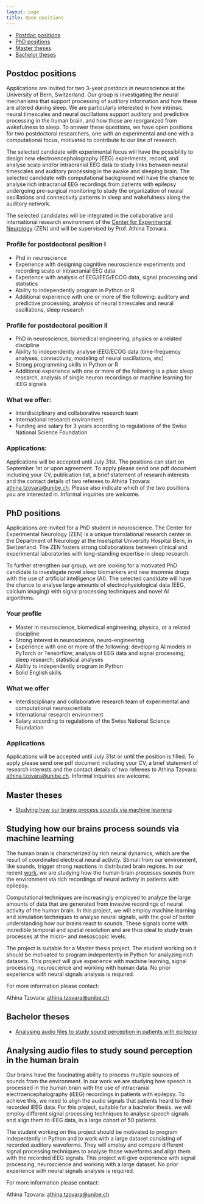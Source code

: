 ```yaml
---
layout: page
title: Open positions
---
```


* [Postdoc positions](#postdoc-positions)
* [PhD positions](#phd-positions)
* [Master theses](#master-theses) 
* [Bachelor theses](#bachelor-theses) 
 
## Postdoc positions

Applications are invited for two 3-year postdocs in neuroscience at the University of Bern, Switzerland. Our group is investigating the neural mechanisms that support processing of auditory information and how these are altered during sleep. We are particularly interested in how intrinsic neural timescales and neural oscillations support auditory and predictive processing in the human brain, and how those are reorganized from wakefulness to sleep. To answer these questions, we have open positions for two postdoctoral researchers, one with an experimental and one with a computational focus, motivated to contribute to our line of research.

The selected candidate with experimental focus will have the possibility to design new electroencephalography (EEG) experiments, record, and analyse scalp and/or intracranial EEG data to study links between neural timescales and auditory processing in the awake and sleeping brain. The selected candidate with computational background will have the chance to analyse rich intracranial EEG recordings from patients with epilepsy undergoing pre-surgical monitoring to study the organization of neural oscillations and connectivity patterns in sleep and wakefulness along the auditory network. 

The selected candidates will be integrated in the collaborative and international research environment of the [Center for Experimental Neurology](https://neurologie.insel.ch/de/lehre-und-forschung/forschung/research-resources/standard-titel) (ZEN) and will be supervised by Prof. Athina Tzovara.

### Profile for postdoctoral position I
* Phd in neuroscience 
* Experience with designing cognitive neuroscience experiments and recording scalp or intracranial EEG data
* Experience with analysis of EEG/iEEG/ECOG data, signal processing and statistics
* Ability to independently program in Python or R
* Additional experience with one or more of the following: auditory and predictive processing, analysis of neural timescales and neural oscillations, sleep research

### Profile for postdoctoral position II

* PhD in neuroscience, biomedical engineering, physics or a related discipline 
* Ability to independently analyse iEEG/ECOG data (time-frequency analyses, connectivity, modeling of neural oscillations, etc)
* Strong programming skills in Python or R
* Additional experience with one or more of the following is a plus: sleep research, analysis of single neuron recordings or machine learning for iEEG signals

### What we offer:
* Interdisciplinary and collaborative research team
* International research environment
* Funding and salary for 3 years according to regulations of the Swiss National Science Foundation

### Applications:
Applications will be accepted until July 31st. The positions can start on September 1st or upon agreement. To apply please send one pdf document including your CV, publication list, a brief statement of research interests and the contact details of two referees to Athina Tzovara: athina.tzovara@unibe.ch. Please also indicate which of the two positions you are interested in. Informal inquiries are welcome.

## PhD positions

Applications are invited for a PhD student in neuroscience. The Center for Experimental Neurology (ZEN) is a unique translational research center in the Department of Neurology at the Inselspital University Hospital Bern, in Switzerland. The ZEN fosters strong collaborations between clinical and experimental laboratories with long-standing expertise in sleep research.

To further strengthen our group, we are looking for a motivated PhD candidate to investigate novel sleep biomarkers and new insomnia drugs with the use of artificial intelligence (AI). The selected candidate will have the chance to analyse large amounts of electrophysiological data (EEG, calcium imaging) with signal processing techniques and novel AI algorithms. 

### Your profile

* Master in neuroscience, biomedical engineering, physics, or a related discipline
* Strong interest in neuroscience, neuro-engineering
* Experience with one or more of the following: developing AI models in PyTorch or Tensorflow; analysis of EEG data and signal processing; sleep research; statistical analyses
* Ability to independently program in Python
* Solid English skills

### What we offer

* Interdisciplinary and collaborative research team of experimental and computational neuroscientists
* International research environment
* Salary according to regulations of the Swiss National Science Foundation

### Applications

Applications will be accepted until July 31st or until the position is filled. To apply please send one pdf document including your CV, a brief statement of research interests and the contact details of two referees to Athina Tzovara: athina.tzovara@unibe.ch. Informal inquiries are welcome.



## Master theses
* [Studying how our brains process sounds via machine learning](#studying-how-our-brains-process-sounds-via-machine-learning)

## Studying how our brains process sounds via machine learning

The human brain is characterized by rich neural dynamics, which are the result of coordinated electrical neural activity. Stimuli from our environment, like sounds, trigger strong reactions in distributed brain regions. In our recent [work](https://www.biorxiv.org/content/10.1101/2022.09.27.509695v2), we are studying how the human brain processes sounds from the environment via rich recordings of neural activity in patients with epilepsy. 

Computational techniques are increasingly employed to analyze the large amounts of data that are generated from invasive recordings of neural activity of the human brain. In this project, we will employ machine learning and simulation techniques to analyse neural signals, with the goal of better understanding how our brains react to sounds. These signals come with incredible temporal and spatial resolution and are thus ideal to study brain processes at the micro- and mesoscopic levels.
 
The project is suitable for a Master thesis project. The student working on it should be motivated to program indepentently in Python for analyzing rich datasets. This project will give experience with machine learning, signal processing, neuroscience and working with human data. No prior experience with neural signals analysis is required.

For more information please contact:

Athina Tzovara: athina.tzovara@unibe.ch


## Bachelor theses
* [Analysing audio files to study sound perception in patients with epilepsy](#analyzing-audio-files-to-study-sound-perception-in-patients-with-epilepsy)

## Analysing audio files to study sound perception in the human brain

Our brains have the fascinating ability to process multiple sources of sounds from the environment. In our work we are studying how speech is processed in the human brain with the use of intracranial electroencephalography (iEEG) recordings in patients with epilepsy. To achieve this, we need to align the audio signals that patients heard to their recorded iEEG data. For this project, suitable for a bachelor thesis, we will employ different signal processing techniques to analyse speech signals and align them to iEEG data, in a large cohort of 50 patients. 
 
The student working on this project should be motivated to program indepentently in Python and to work with a large dataset consisting of recorded auditory waveforms. They will employ and compare different signal processing techniques to analyse those waveforms and align them with the recorded iEEG signals. This project will give experience with signal processing, neuroscience and working with a large dataset. No prior experience with neural signals analysis is required.

For more information please contact:

Athina Tzovara: athina.tzovara@unibe.ch




